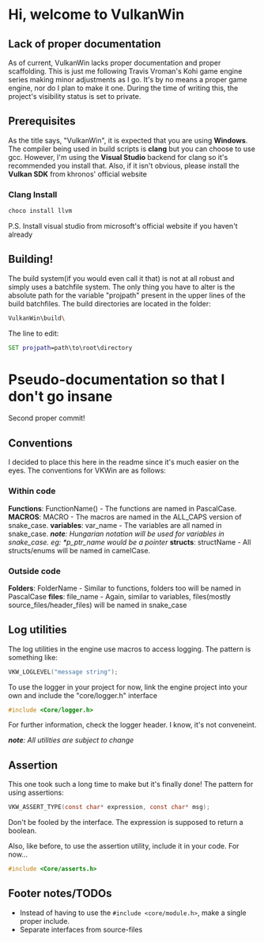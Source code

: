 # Hi, welcome to VulkanWin

## Lack of proper documentation
As of current, VulkanWin lacks proper documentation and proper scaffolding.
This is just me following Travis Vroman's Kohi game engine series making minor adjustments as I go.
It's by no means a proper game engine, nor do I plan to make it one.
During the time of writing this, the project's visibility status is set to private.

## Prerequisites
As the title says, "VulkanWin", it is expected that you are using **Windows**.
The compiler being used in build scripts is **clang** but you can choose to use gcc.
However, I'm using the **Visual Studio** backend for clang so it's recommended you install that.
Also, if it isn't obvious, please install the **Vulkan SDK** from khronos' official website

### Clang Install
```sh
choco install llvm
```
P.S. Install visual studio from microsoft's official website if you haven't already

## Building!
The build system(if you would even call it that) is not at all robust and simply uses a batchfile system.
The only thing you have to alter is the absolute path for the variable "projpath" present in the upper lines of the build batchfiles.
The build directories are located in the folder:

```sh
VulkanWin\build\
```

The line to edit:
```bat
SET projpath=path\to\root\directory
```

# Pseudo-documentation so that I don't go insane
Second proper commit!

## Conventions
I decided to place this here in the readme since it's much easier on the eyes.
The conventions for VKWin are as follows:

### Within code
**Functions**: FunctionName() - The functions are named in PascalCase.
**MACROS**: MACRO - The macros are named in the ALL_CAPS version of snake_case.
**variables**: var_name - The variables are all named in snake_case.
***note**: Hungarian notation will be used for variables in snake_case. eg: \*p_ptr_name would be a pointer*
**structs**: structName - All structs/enums will be named in camelCase.

### Outside code
**Folders**: FolderName - Similar to functions, folders too will be named in PascalCase
**files**: file_name - Again, similar to variables, files(mostly source_files/header_files) will be named in snake_case

## Log utilities
The log utilities in the engine use macros to access logging.
The pattern is something like:
```c
VKW_LOGLEVEL("message string");
```

To use the logger in your project for now, link the engine project into your own and include the "core/logger.h" interface

```c
#include <Core/logger.h>
```

For further information, check the logger header. I know, it's not conveneint.

***note**: All utilities are subject to change*

## Assertion
This one took such a long time to make but it's finally done!
The pattern for using assertions:
```c
VKW_ASSERT_TYPE(const char* expression, const char* msg);
```
Don't be fooled by the interface. The expression is supposed to return a boolean.

Also, like before, to use the assertion utility, include it in your code. For now...

```c
#include <Core/asserts.h>
```

## Footer notes/TODOs
- Instead of having to use the `#include <core/module.h>`, make a single proper include.
- Separate interfaces from source-files
